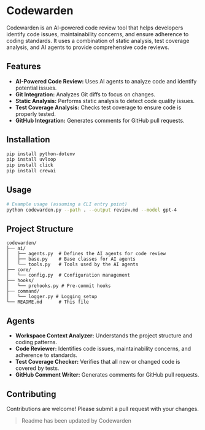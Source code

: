 # Codewarden

Codewarden is an AI-powered code review tool that helps developers identify code issues, maintainability concerns, and ensure adherence to coding standards. It uses a combination of static analysis, test coverage analysis, and AI agents to provide comprehensive code reviews.

## Features

*   **AI-Powered Code Review:** Uses AI agents to analyze code and identify potential issues.
*   **Git Integration:** Analyzes Git diffs to focus on changes.
*   **Static Analysis:** Performs static analysis to detect code quality issues.
*   **Test Coverage Analysis:** Checks test coverage to ensure code is properly tested.
*   **GitHub Integration:** Generates comments for GitHub pull requests.

## Installation

```bash
pip install python-dotenv
pip install uvloop
pip install click
pip install crewai
```

## Usage

```bash
# Example usage (assuming a CLI entry point)
python codewarden.py --path . --output review.md --model gpt-4
```

## Project Structure

```
codewarden/
├── ai/
│   ├── agents.py  # Defines the AI agents for code review
│   ├── base.py    # Base classes for AI agents
│   └── tools.py   # Tools used by the AI agents
├── core/
│   └── config.py  # Configuration management
├── hooks/
│   └── prehooks.py # Pre-commit hooks
├── command/
│   └── logger.py # Logging setup
└── README.md      # This file
```

## Agents

*   **Workspace Context Analyzer:** Understands the project structure and coding patterns.
*   **Code Reviewer:** Identifies code issues, maintainability concerns, and adherence to standards.
*   **Test Coverage Checker:** Verifies that all new or changed code is covered by tests.
*   **GitHub Comment Writer:** Generates comments for GitHub pull requests.

## Contributing

Contributions are welcome! Please submit a pull request with your changes.

> Readme has been updated by Codewarden